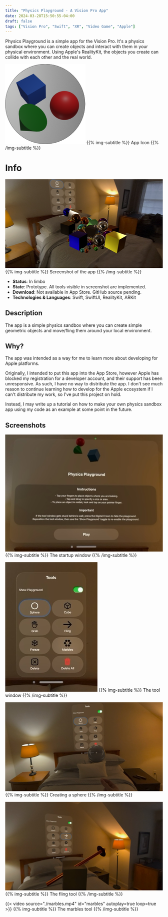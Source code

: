 ```yaml
---
title: "Physics Playground - A Vision Pro App"
date: 2024-03-28T15:50:55-04:00
draft: false
tags: ["Vision Pro", "Swift", "XR", "Video Game", "Apple"]
---
```


Physics Playground is a simple app for the Vision Pro. It's a physics sandbox where you can create objects and interact with them in your physical environment. Using Apple's RealityKit, the objects you create can collide with each other and the real world.

![](./icon.png#center)
{{% img-subtitle %}}
App Icon
{{% /img-subtitle %}}

# Info
![](./screenshot1.jpg#center)
{{% img-subtitle %}}
Screenshot of the app
{{% /img-subtitle %}}

* **Status**: In limbo
* **State**: Prototype. All tools visible in screenshot are implemented.
* **Download**: Not available in App Store. GitHub source pending.
* **Technologies & Languages**: Swift, SwiftUI, RealityKit, ARKit

## Description
The app is a simple physics sandbox where you can create simple geometric objects and move/fling them around your local environment.

<!--## Related Posts and Projects
*No content yet*-->

## Why?
The app was intended as a way for me to learn more about developing for Apple platforms.

Originally, I intended to put this app into the App Store, however Apple has blocked my registration for a developer account, and their support has been unresponsive. As such, I have no way to distribute the app. I don't see much reason to continue learning how to develop for the Apple ecosystem if I can't distribute my work, so I've put this project on hold.

Instead, I may write up a tutorial on how to make your own physics sandbox app using my code as an example at some point in the future.

## Screenshots

![](./intro_window.jpg#center)
{{% img-subtitle %}}
The startup window
{{% /img-subtitle %}}

![](./tool_menu.jpg#center)
{{% img-subtitle %}}
The tool window
{{% /img-subtitle %}}

![](./screenshot2.jpg#center)
{{% img-subtitle %}}
Creating a sphere
{{% /img-subtitle %}}

![](./fling_tool2.jpg#center)
{{% img-subtitle %}}
The fling tool
{{% /img-subtitle %}}

{{< video source="./marbles.mp4" id="marbles" autoplay=true loop=true >}}
{{% img-subtitle %}}
The marbles tool
{{% /img-subtitle %}}
